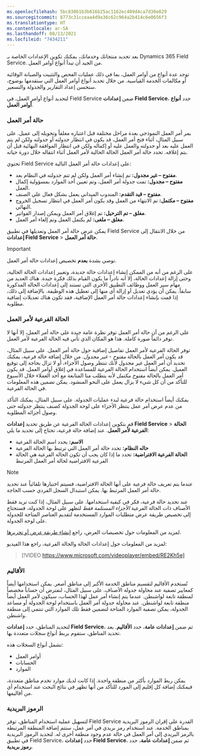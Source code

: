```yaml
---
ms.openlocfilehash: 5bc830b1b3b616b25ac1162ec409d4ca7d30e829
ms.sourcegitcommit: 8773c31cceaa4d9a36c62c964a2b414c6e0656f3
ms.translationtype: HT
ms.contentlocale: ar-SA
ms.lasthandoff: 08/13/2021
ms.locfileid: "7434211"
---
```

بعد تحديد منتجاتك وخدماتك، يمكنك تكوين الإعدادات الخاصة بـ Dynamics 365 Field Service. من الجيد أن تبدأ أنواع أوامر العمل. 

توجد عدة أنواع من أوامر العمل، بما في ذلك عمليات الفحص والتثبيت والصيانة الوقائية أو مكالمات الخدمة القياسية. من خلال تحديد أنواع أوامر العمل التي ستقدمها بوضوح، ستحسن إعداد التقارير والجدولة والتسعير.

لتحديد أنواع أوامر العمل، في Field Service ضمن **إعدادات Field Service**، حدد **أنواع أوامر العمل**.

### <a name="work-order-status"></a>حالة أمر العمل

يمر أمر العمل النموذجي بعدة مراحل مختلفة قبل اعتباره مغلقاً وتحويله إلى عميل. على سبيل المثال، أثناء فتح أمر العمل، قد يكون في انتظار جدولته أو جدولته ولكن لم يتم العمل عليه بعد أو جدولته والعمل عليه أو إكماله ولكن في انتظار الموافقة النهائية قبل أن يتم إغلاقه. تحدد حالة أمر العمل الحالة الحالية لأمر العمل أثناء انتقاله خلال دورة حياته.

تحتوي Field Service على إعدادات حالة أمر العمل التالية:

- **مفتوح – غير مجدول:** تم إنشاء أمر العمل ولكن لم تتم جدولته في النظام بعد.
- **مفتوح – مجدول:** تمت جدولة أمر العمل، وتم تعيين أحد الموارد بمسؤولية إكمال العمل.
- **مفتوح – قيد التقدم:** المندوب الميداني يعمل بشكل فعال علي الصنف.
- **مفتوح – مكتمل:** تم الانتهاء من العمل وقد يكون أمر العمل في انتظار تسجيل الخروج النهائي.
- **مغلق – تم الترحيل:** تم إغلاق أمر العمل ويمكن إصدار الفواتير.
- **مغلق – ملغى:** لم يكتمل العمل وتم إلغاء أمر العمل.

يمكن عرض حالة أمر العمل وتعديلها في تطبيق Field Service من خلال الانتقال إلى **إعدادات ‎Field Service** > **حالة أمر العمل**.

> [!IMPORTANT]
> نوصي بشدة **بعدم** تخصيص إعدادات حالة أمر العمل.

على الرغم من أنه من الممكن إنشاء إعدادات حالة جديدة، وتغيير إعدادات الحالة الحالية، وحتى إزالة إعدادات الحالة، إلا أنه نادراً ما يكون القيام بذلك فكرة جيدة. هناك العديد من مهام سير العمل ووظائف التطبيق الأخرى التي تستند إلى إعدادات الحالة المذكورة سابقاً. يمكن أن يؤدي تعديل أو إزالة أي منها إلى تعطيل هذه الوظيفة. بالإضافة إلى ذلك، إذا قمت بإنشاء إعدادات حالة أمر العمل الإضافية، فقد تكون هناك تعديلات إضافية مطلوبة.

### <a name="work-order-substatus"></a>الحالة الفرعية لأمر العمل

على الرغم من أن حالة أمر العمل توفر نظرة عامة جيدة على حالة أمر العمل، إلا أنها لا توفر دائماً صورة كاملة. هذا هو المكان الذي تأتي فيه الحالة الفرعية لأمر العمل. 

توفر الحالة الفرعية لأمر العمل تفاصيل إضافية حول حالة أمر العمل. على سبيل المثال، قد يكون أمر العمل بالحالة *مفتوح - غير مجدول*. من خلال إضافة حالة فرعية، يمكنك تحديد أن أمر العمل غير مجدول لأنك تنتظر وصول الأجزاء، أو لا تزال بحاجة إلى توقيع العميل. يمكن أيضاً استخدام الحالة الفرعية للمساعدة في إغلاق أوامر العمل. قد يكون أمر العمل بالحالة *مفتوح مكتمل* لأنه يتطلب منا المتابعة مع أحد العملاء خلال الأسبوع للتأكد من أن كل شيء لا يزال يعمل على النحو المنشود. يمكن تضمين هذه المعلومات في الحالة الفرعية.

يمكنك أيضاً استخدام حالة فرعية لبدء عمليات الجدولة. على سبيل المثال، يمكنك التأكد من عدم عرض أمر عمل ينتظر الأجزاء على لوحة الجدولة كصنف ينتظر جدولته حتى وصول أجزائه المطلوبة.

قم بتكوين إعدادات الحالة الفرعية عن طريق تحديد **إعدادات Field Service** > **الحالة الفرعية لأمر العمل**. عند إضافة حالة فرعية، تحتاج إلى تحديد ما يلي:

- **الاسم:** يحدد اسم الحالة الفرعية
- **حاله النظام:** تحدد حالة أمر العمل التي ترتبط بها الحالة الفرعية
- **الحالة الفرعية الافتراضية:** تحدد ما إذا كان يجب أن تكون الحالة الفرعية هي الحالة الفرعية الافتراضية لحالة أمر العمل المرتبط

> [!NOTE]
> عندما يتم تعريف حالة فرعية على أنها الحالة الافتراضية، فسيتم اختيارها تلقائياً عند تحديد حالة أمر العمل المرتبط بها. يمكن استبدال السجل الفردي حسب الحاجة.

عند تحديد حالة فرعية، فكر في كيفية استخدامها. على سبيل المثال، إذا كنت تريد فقط الأصناف ذات الحالة الفرعية *الأجزاء المستلمة فقط* لتظهر على لوحة الجدولة، فستحتاج إلى تخصيص طريقة عرض متطلبات الموارد المستخدمة لتقديم العناصر المتاحة للجدولة على لوحة الجدولة.


لمزيد من المعلومات حول تخصيصات العرض، راجع [إنشاء طريقة عرض أو تحريرها](/dynamics365/customer-engagement/customize/create-and-edit-views).

لمزيد من المعلومات حول إعدادات الحالة والحالة الفرعية، راجع هذا الفيديو:

>[!VIDEO https://www.microsoft.com/videoplayer/embed/RE2Kh5e]

### <a name="territories"></a>الأقاليم

تُستخدم الأقاليم لتقسيم مناطق الخدمة الأكبر إلى مناطق أصغر. يمكن استخدامها أيضاً كمعايير تصفية عند محاولة جدولة الأصناف. على سبيل المثال، لنفترض أن حساباً مخصصاً لمنطقة تابعة لواشنطن. عندما يتم إنشاء أمر عمل لهذا الحساب، سيكون لأمر العمل أيضاً منطقة تابعة لواشنطن. عند محاولة جدولة أمر العمل باستخدام لوحة الجدولة أو مساعد الجدولة، يمكن تصفية الموارد المتاحة لتضمين فقط تلك الموارد التي تنتمي إلى منطقة واشنطن. 

لتحديد المناطق، حدد **إعدادات Field Service**، ثم ضمن **إعدادات عامة**، حدد **الأقاليم**. بعد تحديد المناطق، ستقوم بربط أنواع سجلات متعددة بها.

تشمل أنواع السجلات هذه:

- أوامر العمل
- الحسابات
- الموارد

يمكن ربط الموارد بأكثر من منطقة واحدة. إذا كانت لديك موارد تخدم مناطق متعددة، فيمكنك إضافة كل إقليم إلى المورد للتأكد من أنها تظهر في نتائج البحث عند استخدام أي من أقاليمها.

### <a name="postal-codes"></a>الرموز البريدية

لتسهيل عملية استخدام المناطق، توفر Field Service القدرة على إقران الرموز البريدية بمناطق الخدمة. عند استخدام رمز بريدي في أمر عمل، ستتم إضافة المنطقة المرتبطة بالرمز البريدي إلى أمر العمل في حالة عدم وجود منطقة أخرى له. لتحديد الرموز البريدية في تطبيق Field Service، حدد **إعدادات Field Service**، ثم ضمن **إعدادات عامة**، حدد **رموز بريدية**.
